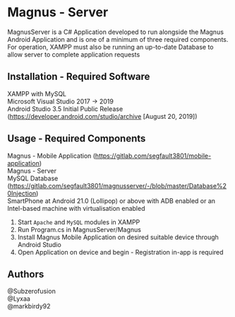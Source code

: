 # Magnus - Server

MagnusServer is a C# Application developed to run alongside the Magnus Android Application and is one of a minimum of three required components. For operation, XAMPP must also be running an up-to-date Database to allow server to complete application requests

## Installation - Required Software
 
XAMPP with MySQL  
Microsoft Visual Studio 2017 -> 2019  
Android Studio 3.5 Initial Public Release (https://developer.android.com/studio/archive \[August 20, 2019])  

## Usage - Required Components
 
Magnus - Mobile Application (https://gitlab.com/segfault3801/mobile-application)  
Magnus - Server  
MySQL Database (https://gitlab.com/segfault3801/magnusserver/-/blob/master/Database%20Injection)  
SmartPhone at Android 21.0 (Lollipop) or above with ADB enabled or an Intel-based machine with virtualisation enabled  

1. Start `Apache` and `MySQL` modules in XAMPP
2. Run Program.cs in MagnusServer/Magnus
3. Install Magnus Mobile Application on desired suitable device through Android Studio
4. Open Application on device and begin - Registration in-app is required

## Authors

@Subzerofusion  
@Lyxaa  
@markbirdy92  